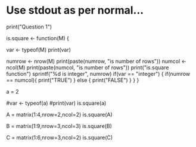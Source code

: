 # Use stdout as per normal...
print("Question 1")

is.square <- function(M) {

var <- typeof(M)
print(var)

numrow <- nrow(M)
print(paste(numrow, "is number of rows"))
numcol <- ncol(M)
print(paste(numcol, "is number of rows"))
print("is.square function")
sprintf("%d is integer", numrow)
if(var == "integer")
{
    if(numrow == numcol){
    print("TRUE")
    } else {
    print("FALSE")
    }
     } 
}

a = 2

#var <- typeof(a)
#print(var)
is.square(a)

A = matrix(1:4,nrow=2,ncol=2)
is.square(A)

B = matrix(1:9,nrow=3,ncol=3)
is.square(B)

C = matrix(1:6,nrow=3,ncol=2)
is.square(C)   






